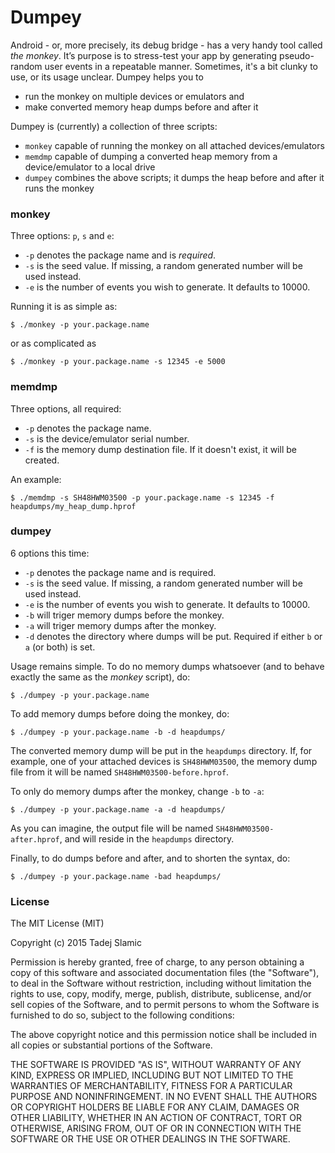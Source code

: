 # Dumpey

Android - or, more precisely, its debug bridge -  has a very handy tool called _the monkey_. It’s purpose is to stress-test your app by generating pseudo-random user events in a repeatable manner. Sometimes, it's a bit clunky to use, or its usage unclear. Dumpey helps you to

- run the monkey on multiple devices or emulators and
- make converted memory heap dumps before and after it

Dumpey is (currently) a collection of three scripts:

 - `monkey` capable of running the monkey on all attached devices/emulators
 - `memdmp` capable of dumping a converted heap memory from a device/emulator to a local drive
 - `dumpey` combines the above scripts; it dumps the heap before and after it runs the monkey

### monkey

Three options: `p`, `s` and `e`:

 - `-p` denotes the package name and is *required*.
 - `-s` is the seed value. If missing, a random generated number will be used instead. 
 - `-e` is the number of events you wish to generate. It defaults to 10000.

Running it is as simple as:

```
$ ./monkey -p your.package.name
```

or as complicated as 

```
$ ./monkey -p your.package.name -s 12345 -e 5000
```

### memdmp

Three options, all required:

 - `-p` denotes the package name.
 - `-s` is the device/emulator serial number.
 - `-f` is the memory dump destination file. If it doesn't exist, it will be created.

An example:

```
$ ./memdmp -s SH48HWM03500 -p your.package.name -s 12345 -f heapdumps/my_heap_dump.hprof
```

### dumpey

6 options this time:

 - `-p` denotes the package name and is required.
 - `-s` is the seed value. If missing, a random generated number will be used instead. 
 - `-e` is the number of events you wish to generate. It defaults to 10000.
 - `-b` will triger memory dumps before the monkey.
 - `-a` will triger memory dumps after the monkey.
 - `-d` denotes the directory where dumps will be put. Required if either `b` or `a` (or both) is set.

Usage remains simple. To do no memory dumps whatsoever (and to behave exactly the same as the _monkey_ script), do:

```
$ ./dumpey -p your.package.name
```

To add memory dumps before doing the monkey, do:

```
$ ./dumpey -p your.package.name -b -d heapdumps/
```

The converted memory dump will be put in the `heapdumps` directory. If, for example, one of your attached devices is `SH48HWM03500`, the memory dump file from it will be named `SH48HWM03500-before.hprof`. 

To only do memory dumps after the monkey, change `-b` to `-a`:

```
$ ./dumpey -p your.package.name -a -d heapdumps/
```

As you can imagine, the output file will be named `SH48HWM03500-after.hprof`, and will reside in the `heapdumps` directory.

Finally, to do dumps before and after, and to shorten the syntax, do:

```
$ ./dumpey -p your.package.name -bad heapdumps/
```

### License

The MIT License (MIT)

Copyright (c) 2015 Tadej Slamic

Permission is hereby granted, free of charge, to any person obtaining a copy
of this software and associated documentation files (the "Software"), to deal
in the Software without restriction, including without limitation the rights
to use, copy, modify, merge, publish, distribute, sublicense, and/or sell
copies of the Software, and to permit persons to whom the Software is
furnished to do so, subject to the following conditions:

The above copyright notice and this permission notice shall be included in all
copies or substantial portions of the Software.

THE SOFTWARE IS PROVIDED "AS IS", WITHOUT WARRANTY OF ANY KIND, EXPRESS OR
IMPLIED, INCLUDING BUT NOT LIMITED TO THE WARRANTIES OF MERCHANTABILITY,
FITNESS FOR A PARTICULAR PURPOSE AND NONINFRINGEMENT. IN NO EVENT SHALL THE
AUTHORS OR COPYRIGHT HOLDERS BE LIABLE FOR ANY CLAIM, DAMAGES OR OTHER
LIABILITY, WHETHER IN AN ACTION OF CONTRACT, TORT OR OTHERWISE, ARISING FROM,
OUT OF OR IN CONNECTION WITH THE SOFTWARE OR THE USE OR OTHER DEALINGS IN THE
SOFTWARE.